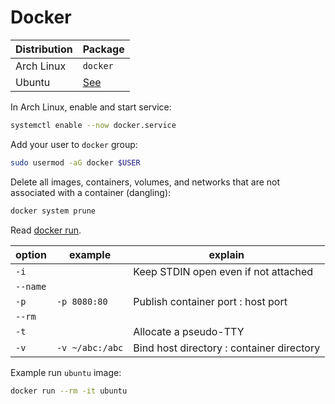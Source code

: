 # Docker

| Distribution | Package                                               |
| ------------ | ----------------------------------------------------- |
| Arch Linux   | `docker`                                              |
| Ubuntu       | [See](https://docs.docker.com/engine/install/ubuntu/) |

In Arch Linux, enable and start service:

```sh
systemctl enable --now docker.service
```

Add your user to `docker` group:

```sh
sudo usermod -aG docker $USER
```

Delete all images, containers, volumes, and networks that are not associated with a container (dangling):

```sh
docker system prune
```

Read [docker run](https://docs.docker.com/engine/reference/commandline/run/).

| option   | example         | explain                                   |
| -------- | --------------- | ----------------------------------------- |
| `-i`     |                 | Keep STDIN open even if not attached      |
| `--name` |                 |                                           |
| `-p`     | `-p 8080:80`    | Publish container port : host port        |
| `--rm`   |                 |                                           |
| `-t`     |                 | Allocate a pseudo-TTY                     |
| `-v`     | `-v ~/abc:/abc` | Bind host directory : container directory |

Example run `ubuntu` image:

```sh
docker run --rm -it ubuntu
```
